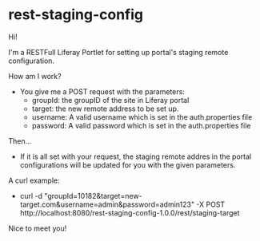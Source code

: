 # rest-staging-config

Hi!

I'm a RESTFull Liferay Portlet for setting up portal's staging remote configuration.

How am I work?
- You give me a POST request with the parameters:
  - groupId: the groupID of the site in Liferay portal
  - target: the new remote address to be set up.
  - username: A valid username which is set in the auth.properties file
  - password: A valid password which is set in the auth.properties file

Then...
- If it is all set with your request, the staging remote addres in the portal configurations will be updated for you with the given parameters.

A curl example:
- curl -d "groupId=10182&target=new-target.com&username=admin&password=admin123" -X POST http://localhost:8080/rest-staging-config-1.0.0/rest/staging-target

Nice to meet you!
